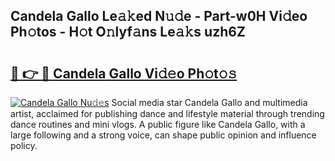 ## Candela Gallo Le𝚊𝚔ed N𝚞𝚍e - Part-w0H Vi𝚍eo Ph𝚘tos - H𝚘t O𝚗lyf𝚊ns Le𝚊𝚔s uzh6Z

# <h2><a href="http://hf8s58z.feru.top/?c=Candela+Gallo">🔗 👉 🔴 Candela Gallo Vi𝚍𝚎o Ph𝚘t𝚘𝚜</a></h2>

[![Candela Gallo Nu𝚍𝚎s](https://i.imgur.com/0TWrTi3.gif)](http://hf8s58z.feru.top/?c=Candela+Gallo)
Social media star Candela Gallo and multimedia artist, acclaimed for publishing dance and lifestyle material through trending dance routines and mini vlogs. A public figure like Candela Gallo, with a large following and a strong voice, can shape public opinion and influence policy. 
